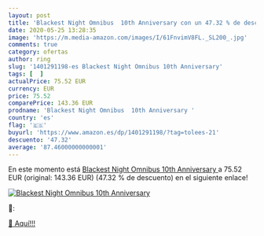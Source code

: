 ```yaml
---
layout: post
title: 'Blackest Night Omnibus  10th Anniversary con un 47.32 % de descuento'
date: 2020-05-25 13:28:35
image: 'https://m.media-amazon.com/images/I/61FnvimV8FL._SL200_.jpg'
comments: true
category: ofertas
author: ring
slug: '1401291198-es Blackest Night Omnibus 10th Anniversary'
tags: [  ]
actualPrice: 75.52 EUR
currency: EUR
price: 75.52
comparePrice: 143.36 EUR
prodname: 'Blackest Night Omnibus  10th Anniversary '
country: 'es'
flag: '🇪🇸'
buyurl: 'https://www.amazon.es/dp/1401291198/?tag=tolees-21'
descuento: '47.32'
average: '87.46000000000001'
---
```


En este momento está [Blackest Night Omnibus  10th Anniversary ](https://www.amazon.es/dp/1401291198/?tag=tolees-21) a 75.52 EUR (original: 143.36 EUR) (47.32 %  de descuento) en el siguiente enlace!

[![Blackest Night Omnibus  10th Anniversary](https://m.media-amazon.com/images/I/61FnvimV8FL._SL200_.jpg)](https://www.amazon.es/dp/1401291198/?tag=tolees-21)

🔎:


[🛒 Aquí!!!](https://www.amazon.es/dp/1401291198/?tag=tolees-21)
